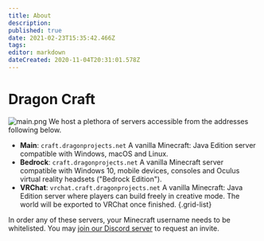 ```yaml
---
title: About
description: 
published: true
date: 2021-02-23T15:35:42.466Z
tags: 
editor: markdown
dateCreated: 2020-11-04T20:31:01.578Z
---
```


# Dragon Craft
![main.png](/dragoncraft/main.png)
We host a plethora of servers accessible from the addresses following below.

- **Main**: `craft.dragonprojects.net`
A vanilla Minecraft: Java Edition server compatible with Windows, macOS and Linux.
- **Bedrock**: `craft.dragonprojects.net`
A vanilla Minecraft server compatible with Windows 10, mobile devices, consoles and Oculus virtual reality headsets ("Bedrock Edition").
- **VRChat**: `vrchat.craft.dragonprojects.net`
A vanilla Minecraft: Java Edition server where players can build freely in creative mode. The world will be exported to VRChat once finished.
{.grid-list}


In order any of these servers, your Minecraft username needs to be whitelisted. You may [join our Discord server](https://discord.gg/qZaQeBetQX) to request an invite.